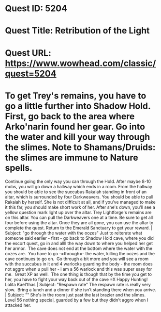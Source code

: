 # Quest ID: 5204
# Quest Title: Retribution of the Light
# Quest URL: https://www.wowhead.com/classic/quest=5204
# To get Trey's remains, you have to go a little further into Shadow Hold. First, go back to the area where Arko'narin found her gear. Go into the water and kill your way through the slimes. Note to Shamans/Druids: the slimes are immune to Nature spells.

Continue going the only way you can through the Hold. After maybe 8-10 mobs, you will go down a hallway which ends in a room. From the hallway you should be able to see the succubus Rakaiah standing in front of an altar, which is surrounded by four Darkweavers. You should be able to pull Rakaiah by herself. She is not difficult at all, and if you've managed to make it this far, you should make short work of her. After she's down, you'll see a yellow question mark light up over the altar. Trey Lightforge's remains are on this altar. You can pull the Darkweavers one at a time. Be sure to get all four before using the altar. Once they are all gone, you can use the altar to complete the quest. Return to the Emerald Sanctuary to get your reward. | Subject: "go through the water with the oozes"
Just to reiterate what someone said earlier - first - go back to Shadow Hold cave, where you did the escort quest, go in and allll the way down to where you helped her get her armor.  The cave does not end at the bottom where the water with the oozes are.  You have to go -=through=- the water, killing the oozes and the cave continues to go on.  Go through a bit more and you will see a room with the succubus in it and 4 warlocks guarding the body - the room does not aggro when u pull her - i am a 56 warlock and this was super easy for me.  Great XP as well.  The one thing is though that by the time you get to her, you have to fight your way back out of the cave =X
Happy Hunting!
Lolita
Kael'thas | Subject: "Respawn rate"
The respawn rate is really very slow.  Bring a lunch and a dinner if she isn't standing there when you arrive. | Subject: "<Blank>"
She's in the room just past the last brazier and the slimes.  Level 56 nothing special, guarded by a few but they didn't aggro when I attacked her.